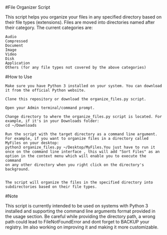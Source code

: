 #File Organizer Script

This script helps you organize your files in any specified directory based on their file types (extensions). Files are moved into directories named after their category. The current categories are:

    Audio
    Compressed
    Document
    Image
    Video
    Disk
    Application
    Others (for any file types not covered by the above categories)

#How to Use

    Make sure you have Python 3 installed on your system. You can download it from the official Python website.

    Clone this repository or download the organize_files.py script.

    Open your Admin terminal/command prompt.

    Change directory to where the organize_files.py script is located. For example, if it's in your Downloads folder:
    cd ~/Downloads

    Run the script with the target directory as a command line argument. For example, if you want to organize files in a directory called MyFiles on your desktop:
    python3 organize_files.py ~/Desktop/MyFiles.You just have to run it once on the command line interface , this will add "Sort Files" as an option in the context menu which will enable you to execute the command 
    on any other directory when you right click on the directory's background. 


    The script will organize the files in the specified directory into subdirectories based on their file types.

#Note

This script is currently intended to be used on systems with Python 3 installed and supporting the command line arguments format provided in the usage section. Be careful while providing the directory path, a wrong path could lead to FileNotFoundError and dont forget to BACKUP your registry. Im also working on improving it and making it more customizable.
